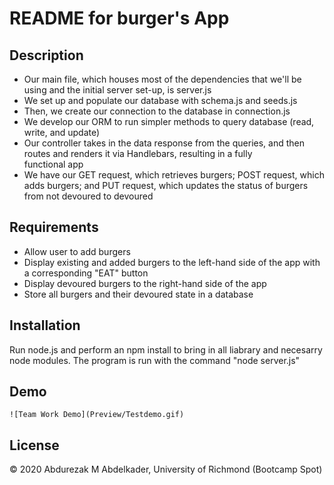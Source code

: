 #  README for burger's App

## Description
- Our main file, which houses most of the dependencies that we'll be using and the initial server set-up, is server.js
- We set up and populate our database with schema.js and seeds.js
- Then, we create our connection to the database in connection.js
- We develop our ORM to run simpler methods to query database (read, write, and update)
- Our controller takes in the data response from the queries, and then routes and renders it via Handlebars, resulting in a fully   
  functional app
- We have our GET request, which retrieves burgers; POST request, which adds burgers; and PUT request, which updates the status of burgers 
  from not devoured to devoured

## Requirements
- Allow user to add burgers
- Display existing and added burgers to the left-hand side of the app with a corresponding "EAT" button
- Display devoured burgers to the right-hand side of the app
- Store all burgers and their devoured state in a database
   
## Installation 
   Run node.js and perform an npm install to bring in all liabrary and necesarry node modules. The program is run with the command "node server.js"
  
##  Demo
    ![Team Work Demo](Preview/Testdemo.gif)

## License
 © 2020 Abdurezak M Abdelkader, University of Richmond (Bootcamp Spot)